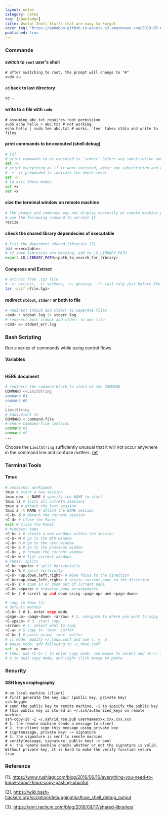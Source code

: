 ```yaml
---
layout: notes
category: notes
tag: [knowledge]
title: Useful Shell Staffs that are easy to Forget
cover_img: "https://ambaboo-github-io-assets.s3.amazonaws.com/2019-05-09-shell-command-cover.png"
published: true
---
```


### Commands

#### switch to `root` user's shell

```shell
# after switching to root, the prompt will change to "#"
sudo su
```

#### `cd` back to last directory

```shell
cd -
```

#### write to a file with `sudo`

```shell
# assuming abc.txt requires root permission
sudo echo hello > abc.txt # not working
echo hello | sudo tee abc.txt # works, `tee` takes stdin and write to files
```

#### print commands to be executed (shell debug)

```bash
# [2]
# print commands to be executed to `stderr` before any substitution and expansion is applied
set -v
# print everything as if it were executed, after any substitution and expansion is applied
# `+` is prepended to indicate the depth-level
set -x
# to exit these modes
set +v
set +x
```

#### size the terminal window on remote machine

```bash
# the prompt and commnads may not display correctly on remote machine you SSH to
# use the following command to correct it
resize
```

#### check the shared library dependecies of executable

```bash
# list the dependent shared libraries [3]
ldd <executable>
# if some libraries are missing, add to LD_LIBRARY_PATH
export LD_LIBRARY_PATH=<path_to_search_for_library>
```

#### Compress and Extract

```bash
# extract from .tgz file
# -x: extract, -v: verbose, -z: gnnuzip, -f: last falg just before the file
tar -xvzf <file.tgz>
```

#### redirect `stdout`, `stderr` or both to file

```bash
# redirect stdout and stderr to seperate files
<cmd> > stdout.log 2> stderr.log
# redirect both stdout and stderr to one file
<cmd> &> stdout_err.log
```

### Bash Scripting

Run a series of commands while using control flows.

#### Variables

```bash

```

#### HERE document

```bash
# redirect the comamnd block to stdin of the COMMAND
COMMAND <<LimitString
command #1
command #2
...
LimitString
# Equivalent to
COMMAND < command-file
# where command-file contains 
command #1
command #2
...
```

Choose the `LimitString` sufficiently unusual that it will not occur anywhere in the command line and confuse matters. [ref](https://tldp.org/LDP/abs/html/here-docs.html)

### Terminal Tools

#### Tmux

```bash
# Sessions: workspace
tmux # start a new session
tmux new -s NAME # specify the NAME to start
tmux ls # lists all curretn sessions
tmux a # attach the last session
tmux a -t NAME # attach the NAME session
<C-b> d # detach the current session
<C-d> # close the Panel
exit # close the Panel
# Windows: tabs
<C-b> c # create a new windows within the session
<C-b> N # go to the Nth window
<C-b> n # go to the next window
<C-b> p # go to the previous window
<C-b> , # rename the current window
<C-b> w # list current windows
# Panes: splits
<C-b> <quote> # split horizontally
<C-b> % # split vertically
<C-b> <up,down,left,right> # move focus to the direction
<C-b>+<up,down,left,right> # resize current pane to the direction
<C-b> z # zoom in or zoom out of current pane
<C-b> <space> # traverse pane arrangements
<C-b> [ # scroll up and down using <page-up> and <page-down>

# copy in tmux [1]
# default method
<C-b> [ # 1. enter copy mode
<page-up> <page-down> <arrow> # 2. navigate to where you want to copy
<C-space> # 3. start copy
<arrow> # 4. select what to copy
<C-w> # 5 copy to `tmux` buffer
<C-b> ] # paste using `tmux` buffer
# vi mode: modify ~/.tmux.conf and use v, y, p
# mouse mode: add following to ~/.tmux.conf
set -g mouse on
# then, use <C-b> [ to enter copy mode, use mouse to select and <C-c> to copy as normal
# q to quit copy mode, and right click mouse to paste
```

### Security

#### SSH keys croptography

```shell
# on local machine (client)
# first generate the key pair (public key, private key)
ssh-keygen
# send the public key to remote machine, -i to specify the public key
# this public key is stored in ~/.ssh/authorized_keys on remote machine
ssh-copy-id -i ~/.ssh/id_rsa.pub username@xxx.xxx.xxx.xxx
# 1. the remote machine sends a message to client
# 2. the client sign this meesage using private key
# sign(message, private key) -> signature
# 3. the signature is sent to remote machine
# verify(message, signature, public key) -> bool 
# 4. the remote machine checks whether or not the signature is valid. Without private key, it is hard to make the verify function return true
```

### Reference
[1]. <https://www.rushiagr.com/blog/2016/06/16/everything-you-need-to-know-about-tmux-copy-pasting-ubuntu/>

[2]. <https://wiki.bash-hackers.org/scripting/debuggingtips#use_shell_debug_output>

[3]. <https://amir.rachum.com/blog/2016/09/17/shared-libraries/>